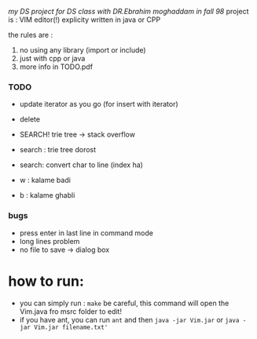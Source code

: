 *my DS project for DS class with DR.Ebrahim moghaddam in fall 98*
project is : VIM editor(!) explicity written in java or CPP

the rules are :
1. no using any library (import or include)
2. just with cpp or java
3. more info in TODO.pdf
 
### TODO
+ update iterator as you go (for insert with iterator)
+ delete

+ SEARCH! trie tree -> stack overflow
+ search : trie tree dorost 
+ search: convert char to line (index ha)

+ w : kalame badi
+ b : kalame ghabli 


### bugs
+ press enter in last line in command mode 
+ long lines problem 
+ no file to save -> dialog box

# how to run: 
+ you can simply run : `make` 
	be careful, this command will open the Vim.java fro msrc folder to edit! 
+ if you have ant, you can run `ant` and then `java -jar Vim.jar`
	or `java -jar Vim.jar filename.txt'`
